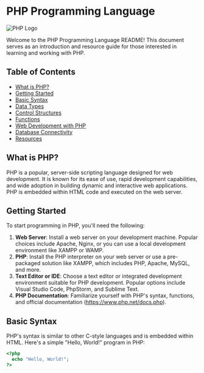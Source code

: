 # PHP Programming Language

![PHP Logo](https://upload.wikimedia.org/wikipedia/commons/thumb/2/27/PHP-logo.svg/220px-PHP-logo.svg.png)

Welcome to the PHP Programming Language README! This document serves as an introduction and resource guide for those interested in learning and working with PHP.

## Table of Contents
- [What is PHP?](#what-is-php)
- [Getting Started](#getting-started)
- [Basic Syntax](#basic-syntax)
- [Data Types](#data-types)
- [Control Structures](#control-structures)
- [Functions](#functions)
- [Web Development with PHP](#web-development-with-php)
- [Database Connectivity](#database-connectivity)
- [Resources](#resources)

## What is PHP?
PHP is a popular, server-side scripting language designed for web development. It is known for its ease of use, rapid development capabilities, and wide adoption in building dynamic and interactive web applications. PHP is embedded within HTML code and executed on the web server.

## Getting Started
To start programming in PHP, you'll need the following:
1. **Web Server**: Install a web server on your development machine. Popular choices include Apache, Nginx, or you can use a local development environment like XAMPP or WAMP.
2. **PHP**: Install the PHP interpreter on your web server or use a pre-packaged solution like XAMPP, which includes PHP, Apache, MySQL, and more.
3. **Text Editor or IDE**: Choose a text editor or integrated development environment suitable for PHP development. Popular options include Visual Studio Code, PhpStorm, and Sublime Text.
4. **PHP Documentation**: Familiarize yourself with PHP's syntax, functions, and official documentation (https://www.php.net/docs.php).

## Basic Syntax
PHP's syntax is similar to other C-style languages and is embedded within HTML. Here's a simple "Hello, World!" program in PHP:

```php
<?php
  echo "Hello, World!";
?>
